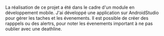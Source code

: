 La réalisation de ce projet a été dans le cadre d'un module en développement mobile. J'ai développé une application sur AndroidStudio pour gérer les taches et les évenements. Il est possible de créer des rapppels ou des alertrs, pour noter les évenements important à ne pas oublier avec une deathline.
